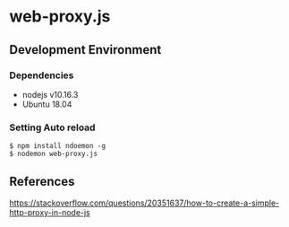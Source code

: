 # web-proxy.js

## Development Environment

### Dependencies
- nodejs v10.16.3
- Ubuntu 18.04


### Setting Auto reload
```
$ npm install ndoemon -g
$ nodemon web-proxy.js
```

## References
https://stackoverflow.com/questions/20351637/how-to-create-a-simple-http-proxy-in-node-js